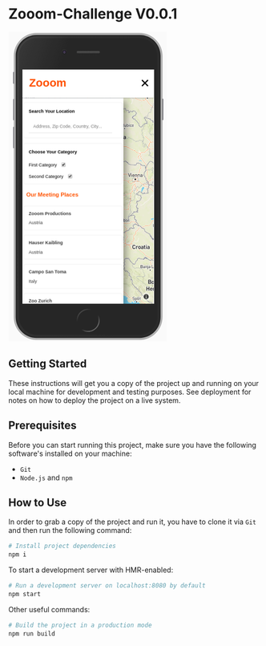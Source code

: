 # Zooom-Challenge V0.0.1

![Zooom Challenge](./docs/assets/zooom-challenge.png)

## Getting Started

These instructions will get you a copy of the project up and running on your local machine for development and testing
 purposes. See deployment for notes on how to deploy the project on a live system.


## Prerequisites

Before you can start running this project, make sure you have the following software's installed on your machine:

- `Git`
- `Node.js` and `npm`

## How to Use

In order to grab a copy of the project and run it, you have to clone it via `Git` and then run the following command:

```bash
# Install project dependencies
npm i
```

To start a development server with HMR-enabled:

```bash
# Run a development server on localhost:8080 by default
npm start
```

Other useful commands:

```bash
# Build the project in a production mode
npm run build
```
